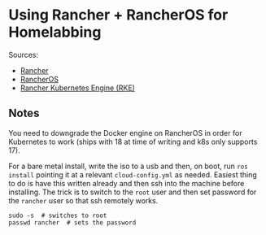 # Using Rancher + RancherOS for Homelabbing

Sources:

* [Rancher](https://rancher.com)
* [RancherOS](https://rancher.com/rancher-os/)
* [Rancher Kubernetes Engine \(RKE\)](https://rancher.com/docs/rke/v0.1.x/en/)

## Notes

You need to downgrade the Docker engine on RancherOS in order for Kubernetes to work \(ships with 18 at time of writing and k8s only supports 17\).

For a bare metal install, write the iso to a usb and then, on boot, run `ros install` pointing it at a relevant `cloud-config.yml` as needed. Easiest thing to do is have this written already and then ssh into the machine before installing. The trick is to switch to the `root` user and then set password for the `rancher` user so that ssh remotely works.

```
sudo -s  # switches to root
passwd rancher  # sets the password
```



